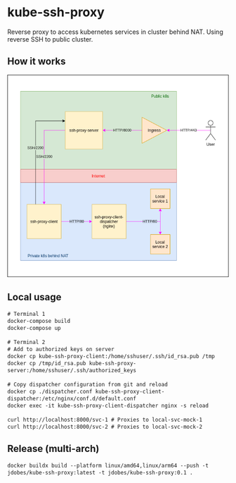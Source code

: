 # kube-ssh-proxy

Reverse proxy to access kubernetes services in cluster behind NAT. Using reverse SSH to public cluster.

## How it works

![](/diagram.png)

## Local usage

    # Terminal 1
    docker-compose build
    docker-compose up

    # Terminal 2
    # Add to authorized keys on server
    docker cp kube-ssh-proxy-client:/home/sshuser/.ssh/id_rsa.pub /tmp
    docker cp /tmp/id_rsa.pub kube-ssh-proxy-server:/home/sshuser/.ssh/authorized_keys

    # Copy dispatcher configuration from git and reload
    docker cp ./dispatcher.conf kube-ssh-proxy-client-dispatcher:/etc/nginx/conf.d/default.conf
    docker exec -it kube-ssh-proxy-client-dispatcher nginx -s reload

    curl http://localhost:8000/svc-1 # Proxies to local-svc-mock-1
    curl http://localhost:8000/svc-2 # Proxies to local-svc-mock-2

## Release (multi-arch)

    docker buildx build --platform linux/amd64,linux/arm64 --push -t jdobes/kube-ssh-proxy:latest -t jdobes/kube-ssh-proxy:0.1 .
